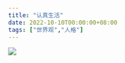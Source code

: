 ```yaml
---
title: "认真生活"
date: 2022-10-10T00:00:00+08:00
tags: ["世界观","人格"]
---
```


<img  src = "https://gcore.jsdelivr.net/gh/AlexLiu2022/resources/img/my-blue-view.png" />

<style>
.post-body {
    margin-top: 0 !important;
}
h1 {
    margin-top: 0 !important;
}
</style>

